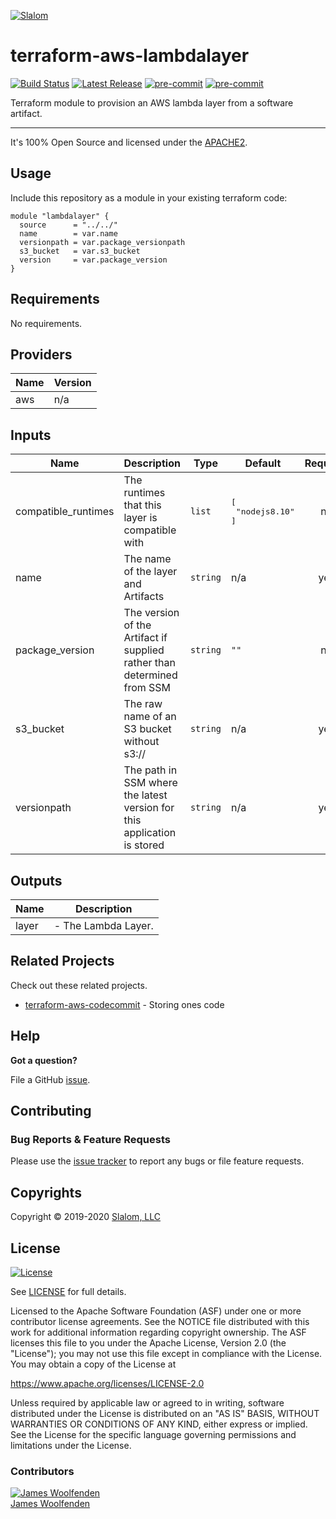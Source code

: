 
[![Slalom][logo]](https://slalom.com)

# terraform-aws-lambdalayer

[![Build Status](https://api.travis-ci.com/JamesWoolfenden/terraform-aws-lambdalayer.svg?branch=master)](https://travis-ci.com/JamesWoolfenden/terraform-aws-lambdalayer)
[![Latest Release](https://img.shields.io/github/release/JamesWoolfenden/terraform-aws-lambdalayer.svg)](https://github.com/JamesWoolfenden/terraform-aws-lambdalayer/releases/latest)
[![pre-commit](https://img.shields.io/badge/pre--commit-enabled-brightgreen?logo=pre-commit&logoColor=white)](https://github.com/pre-commit/pre-commit)
[![pre-commit](https://img.shields.io/badge/checkov-verified-brightgreen)](https://www.checkov.io/)

Terraform module to provision an AWS lambda layer from a software artifact.

---

It's 100% Open Source and licensed under the [APACHE2](LICENSE).

## Usage

Include this repository as a module in your existing terraform code:

```hcl
module "lambdalayer" {
  source      = "../../"
  name        = var.name
  versionpath = var.package_versionpath
  s3_bucket   = var.s3_bucket
  version     = var.package_version
}
```

<!-- BEGINNING OF PRE-COMMIT-TERRAFORM DOCS HOOK -->
## Requirements

No requirements.

## Providers

| Name | Version |
|------|---------|
| aws | n/a |

## Inputs

| Name | Description | Type | Default | Required |
|------|-------------|------|---------|:--------:|
| compatible\_runtimes | The runtimes that this layer is compatible with | `list` | <pre>[<br>  "nodejs8.10"<br>]</pre> | no |
| name | The name of the layer and Artifacts | `string` | n/a | yes |
| package\_version | The version of the Artifact if supplied rather than determined from SSM | `string` | `""` | no |
| s3\_bucket | The raw name of an S3 bucket without s3:// | `string` | n/a | yes |
| versionpath | The path in SSM where the latest version for this application is stored | `string` | n/a | yes |

## Outputs

| Name | Description |
|------|-------------|
| layer | - The Lambda Layer. |

<!-- END OF PRE-COMMIT-TERRAFORM DOCS HOOK -->
## Related Projects

Check out these related projects.

- [terraform-aws-codecommit](https://github.com/jameswoolfenden/terraform-aws-lambdalayer) - Storing ones code

## Help

**Got a question?**

File a GitHub [issue](https://github.com/jameswoolfenden/terraform-aws-lambdalayer/issues).

## Contributing

### Bug Reports & Feature Requests

Please use the [issue tracker](https://github.com/jameswoolfenden/terraform-aws-lambdalayer/issues) to report any bugs or file feature requests.

## Copyrights

Copyright © 2019-2020 [Slalom, LLC](https://slalom.com)

## License

[![License](https://img.shields.io/badge/License-Apache%202.0-blue.svg)](https://opensource.org/licenses/Apache-2.0)

See [LICENSE](LICENSE) for full details.

Licensed to the Apache Software Foundation (ASF) under one
or more contributor license agreements.  See the NOTICE file
distributed with this work for additional information
regarding copyright ownership.  The ASF licenses this file
to you under the Apache License, Version 2.0 (the
"License"); you may not use this file except in compliance
with the License.  You may obtain a copy of the License at

<https://www.apache.org/licenses/LICENSE-2.0>

Unless required by applicable law or agreed to in writing,
software distributed under the License is distributed on an
"AS IS" BASIS, WITHOUT WARRANTIES OR CONDITIONS OF ANY
KIND, either express or implied.  See the License for the
specific language governing permissions and limitations
under the License.

### Contributors

[![James Woolfenden][jameswoolfenden_avatar]][jameswoolfenden_homepage]<br/>[James Woolfenden][jameswoolfenden_homepage]

[jameswoolfenden_homepage]: https://github.com/jameswoolfenden
[jameswoolfenden_avatar]: https://github.com/jameswoolfenden.png?size=150
[logo]: https://gist.githubusercontent.com/JamesWoolfenden/5c457434351e9fe732ca22b78fdd7d5e/raw/15933294ae2b00f5dba6557d2be88f4b4da21201/slalom-logo.png
[website]: https://slalom.com
[github]: https://github.com/jameswoolfenden
[linkedin]: https://www.linkedin.com/in/jameswoolfenden/
[twitter]: https://twitter.com/JimWoolfenden

[share_twitter]: https://twitter.com/intent/tweet/?text=terraform-aws-lambdalayer&url=https://github.com/jameswoolfenden/terraform-aws-lambdalayer
[share_linkedin]: https://www.linkedin.com/shareArticle?mini=true&title=terraform-aws-lambdalayer&url=https://github.com/jameswoolfenden/terraform-aws-lambdalayer
[share_reddit]: https://reddit.com/submit/?url=https://github.com/jameswoolfenden/terraform-aws-lambdalayer
[share_facebook]: https://facebook.com/sharer/sharer.php?u=https://github.com/jameswoolfenden/terraform-aws-lambdalayer
[share_email]: mailto:?subject=terraform-aws-lambdalayer&body=https://github.com/jameswoolfenden/terraform-aws-lambdalayer
